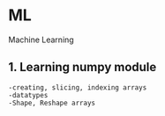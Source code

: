 # ML
Machine Learning
## 1. Learning numpy module
	-creating, slicing, indexing arrays
	-datatypes
	-Shape, Reshape arrays
